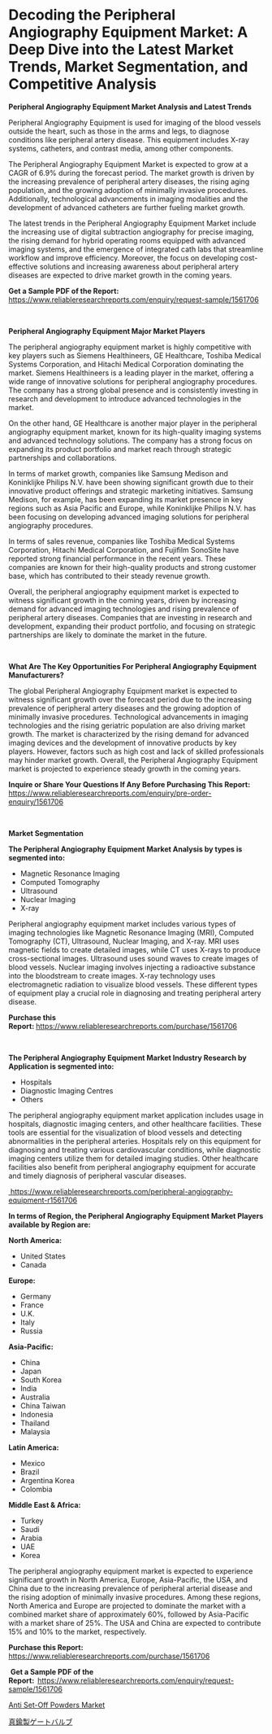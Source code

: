 <p><h1>Decoding the Peripheral Angiography Equipment Market: A Deep Dive into the Latest Market Trends, Market Segmentation, and Competitive Analysis</h1></p><p><strong>Peripheral Angiography Equipment Market Analysis and Latest Trends</strong></p>
<p><p>Peripheral Angiography Equipment is used for imaging of the blood vessels outside the heart, such as those in the arms and legs, to diagnose conditions like peripheral artery disease. This equipment includes X-ray systems, catheters, and contrast media, among other components.</p><p>The Peripheral Angiography Equipment Market is expected to grow at a CAGR of 6.9% during the forecast period. The market growth is driven by the increasing prevalence of peripheral artery diseases, the rising aging population, and the growing adoption of minimally invasive procedures. Additionally, technological advancements in imaging modalities and the development of advanced catheters are further fueling market growth.</p><p>The latest trends in the Peripheral Angiography Equipment Market include the increasing use of digital subtraction angiography for precise imaging, the rising demand for hybrid operating rooms equipped with advanced imaging systems, and the emergence of integrated cath labs that streamline workflow and improve efficiency. Moreover, the focus on developing cost-effective solutions and increasing awareness about peripheral artery diseases are expected to drive market growth in the coming years.</p></p>
<p><strong>Get a Sample PDF of the Report:&nbsp;</strong> <a href="https://www.reliableresearchreports.com/enquiry/request-sample/1561706">https://www.reliableresearchreports.com/enquiry/request-sample/1561706</a></p>
<p>&nbsp;</p>
<p><strong>Peripheral Angiography Equipment Major Market Players</strong></p>
<p><p>The peripheral angiography equipment market is highly competitive with key players such as Siemens Healthineers, GE Healthcare, Toshiba Medical Systems Corporation, and Hitachi Medical Corporation dominating the market. Siemens Healthineers is a leading player in the market, offering a wide range of innovative solutions for peripheral angiography procedures. The company has a strong global presence and is consistently investing in research and development to introduce advanced technologies in the market.</p><p>On the other hand, GE Healthcare is another major player in the peripheral angiography equipment market, known for its high-quality imaging systems and advanced technology solutions. The company has a strong focus on expanding its product portfolio and market reach through strategic partnerships and collaborations.</p><p>In terms of market growth, companies like Samsung Medison and Koninklijke Philips N.V. have been showing significant growth due to their innovative product offerings and strategic marketing initiatives. Samsung Medison, for example, has been expanding its market presence in key regions such as Asia Pacific and Europe, while Koninklijke Philips N.V. has been focusing on developing advanced imaging solutions for peripheral angiography procedures.</p><p>In terms of sales revenue, companies like Toshiba Medical Systems Corporation, Hitachi Medical Corporation, and Fujifilm SonoSite have reported strong financial performance in the recent years. These companies are known for their high-quality products and strong customer base, which has contributed to their steady revenue growth.</p><p>Overall, the peripheral angiography equipment market is expected to witness significant growth in the coming years, driven by increasing demand for advanced imaging technologies and rising prevalence of peripheral artery diseases. Companies that are investing in research and development, expanding their product portfolio, and focusing on strategic partnerships are likely to dominate the market in the future.</p></p>
<p>&nbsp;</p>
<p><strong>What Are The Key Opportunities For Peripheral Angiography Equipment Manufacturers?</strong></p>
<p><p>The global Peripheral Angiography Equipment market is expected to witness significant growth over the forecast period due to the increasing prevalence of peripheral artery diseases and the growing adoption of minimally invasive procedures. Technological advancements in imaging technologies and the rising geriatric population are also driving market growth. The market is characterized by the rising demand for advanced imaging devices and the development of innovative products by key players. However, factors such as high cost and lack of skilled professionals may hinder market growth. Overall, the Peripheral Angiography Equipment market is projected to experience steady growth in the coming years.</p></p>
<p><strong>Inquire or Share Your Questions If Any Before Purchasing This Report:</strong> <a href="https://www.reliableresearchreports.com/enquiry/pre-order-enquiry/1561706">https://www.reliableresearchreports.com/enquiry/pre-order-enquiry/1561706</a></p>
<p>&nbsp;</p>
<p><strong>Market Segmentation</strong></p>
<p><strong>The Peripheral Angiography Equipment Market Analysis by types is segmented into:</strong></p>
<p><ul><li>Magnetic Resonance Imaging</li><li>Computed Tomography</li><li>Ultrasound</li><li>Nuclear Imaging</li><li>X-ray</li></ul></p>
<p><p>Peripheral angiography equipment market includes various types of imaging technologies like Magnetic Resonance Imaging (MRI), Computed Tomography (CT), Ultrasound, Nuclear Imaging, and X-ray. MRI uses magnetic fields to create detailed images, while CT uses X-rays to produce cross-sectional images. Ultrasound uses sound waves to create images of blood vessels. Nuclear imaging involves injecting a radioactive substance into the bloodstream to create images. X-ray technology uses electromagnetic radiation to visualize blood vessels. These different types of equipment play a crucial role in diagnosing and treating peripheral artery disease.</p></p>
<p><strong>Purchase this Report:&nbsp;</strong><a href="https://www.reliableresearchreports.com/purchase/1561706">https://www.reliableresearchreports.com/purchase/1561706</a></p>
<p>&nbsp;</p>
<p><strong>The Peripheral Angiography Equipment Market Industry Research by Application is segmented into:</strong></p>
<p><ul><li>Hospitals</li><li>Diagnostic Imaging Centres</li><li>Others</li></ul></p>
<p><p>The peripheral angiography equipment market application includes usage in hospitals, diagnostic imaging centers, and other healthcare facilities. These tools are essential for the visualization of blood vessels and detecting abnormalities in the peripheral arteries. Hospitals rely on this equipment for diagnosing and treating various cardiovascular conditions, while diagnostic imaging centers utilize them for detailed imaging studies. Other healthcare facilities also benefit from peripheral angiography equipment for accurate and timely diagnosis of peripheral vascular diseases.</p></p>
<p><a href="https://www.reliableresearchreports.com/peripheral-angiography-equipment-r1561706">&nbsp;https://www.reliableresearchreports.com/peripheral-angiography-equipment-r1561706</a></p>
<p><strong>In terms of Region, the Peripheral Angiography Equipment Market Players available by Region are:</strong></p>
<p>
    <p> <strong> North America: </strong>
        <ul>
            <li>United States</li>
            <li>Canada</li>
        </ul>
        </p> 
    <p> <strong> Europe: </strong>
        <ul>
            <li>Germany</li>
            <li>France</li>
            <li>U.K.</li>
            <li>Italy</li>
            <li>Russia</li>
        </ul>
        </p> 
    <p> <strong> Asia-Pacific: </strong>
        <ul>
            <li>China</li>
            <li>Japan</li>
            <li>South Korea</li>
            <li>India</li>
            <li>Australia</li>
            <li>China Taiwan</li>
            <li>Indonesia</li>
            <li>Thailand</li>
            <li>Malaysia</li>
        </ul>
        </p> 
    <p> <strong> Latin America: </strong>
        <ul>
            <li>Mexico</li>
            <li>Brazil</li>
            <li>Argentina Korea</li>
            <li>Colombia</li>
        </ul>
        </p> 
    <p> <strong> Middle East & Africa: </strong>
        <ul>
            <li>Turkey</li>
            <li>Saudi</li>
            <li>Arabia</li>
            <li>UAE</li>
            <li>Korea</li>
        </ul>
    </p>
    </p>
<p><p>The peripheral angiography equipment market is expected to experience significant growth in North America, Europe, Asia-Pacific, the USA, and China due to the increasing prevalence of peripheral arterial disease and the rising adoption of minimally invasive procedures. Among these regions, North America and Europe are projected to dominate the market with a combined market share of approximately 60%, followed by Asia-Pacific with a market share of 25%. The USA and China are expected to contribute 15% and 10% to the market, respectively.</p></p>
<p><strong>Purchase this Report: </strong><a href="https://www.reliableresearchreports.com/purchase/1561706">https://www.reliableresearchreports.com/purchase/1561706</a></p>
<p>&nbsp;<strong>Get a Sample PDF of the Report:&nbsp;&nbsp;</strong><a href="https://www.reliableresearchreports.com/enquiry/request-sample/1561706">https://www.reliableresearchreports.com/enquiry/request-sample/1561706</a></p>
<p><strong></strong></p>
<p><p><a href="https://issuu.com/reportprime-2/docs/anti-set-off-powders-market-size-2030.pptx">Anti Set-Off Powders Market</a></p><p><a href="https://github.com/oqxogxyvqe90775/Market-Research-Report-List-2/blob/main/475251551599.md">真鍮製ゲートバルブ</a></p></p>